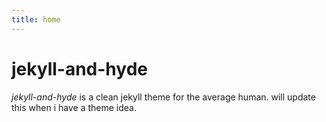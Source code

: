 ```yaml
---
title: home
---
```


# jekyll-and-hyde

*jekyll-and-hyde* is a clean jekyll theme for the average human. will update this when i have a theme idea.
